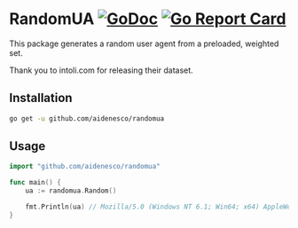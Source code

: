 # RandomUA [![GoDoc](https://godoc.org/github.com/aidenesco/randomua?status.svg)](https://godoc.org/github.com/aidenesco/randomua) [![Go Report Card](https://goreportcard.com/badge/github.com/aidenesco/randomua)](https://goreportcard.com/report/github.com/aidenesco/randomua)
This package generates a random user agent from a preloaded, weighted set.

Thank you to intoli.com for releasing their dataset.

## Installation
```sh
go get -u github.com/aidenesco/randomua
```

## Usage

```go
import "github.com/aidenesco/randomua"

func main() {
    ua := randomua.Random()

    fmt.Println(ua) // Mozilla/5.0 (Windows NT 6.1; Win64; x64) AppleWebKit/537.36 (KHTML, like Gecko) Chrome/79.0.3945.117 Safari/537.36
}
```

